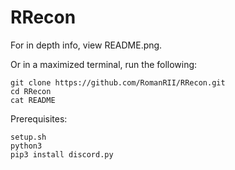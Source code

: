 # RRecon
For in depth info, view README.png. 

Or in a maximized terminal, run the following: 
	
	git clone https://github.com/RomanRII/RRecon.git
	cd RRecon
	cat README


Prerequisites:

	setup.sh
	python3
	pip3 install discord.py

